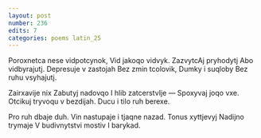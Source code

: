 ```yaml
---
layout: post
number: 236
edits: 7
categories: poems latin_25
---
```


Poroxnetca nese vidpotcynok,
Vid jakoqo vidvyk.
ZazvytcAj pryhodytj
Abo vidbyrajutj.
Depresuje v zastojah
Bez zmin tcolovik,
Dumky i suqloby
Bez ruhu vsyhajutj.

Zairxavije nix
Zabutyj nadovqo
I hlib zatcerstvIje —
Spoxyvaj joqo vxe.
Otcikuj tryvoqu v  bezdijah.
Ducu i tilo ruh berexe.

Pro ruh dbaje  duh.
Vin nastupaje i tjaqne nazad.
Tonus xyttjevyj 
Nadijno trymaje
V budivnytstvi mostiv 
I barykad.
